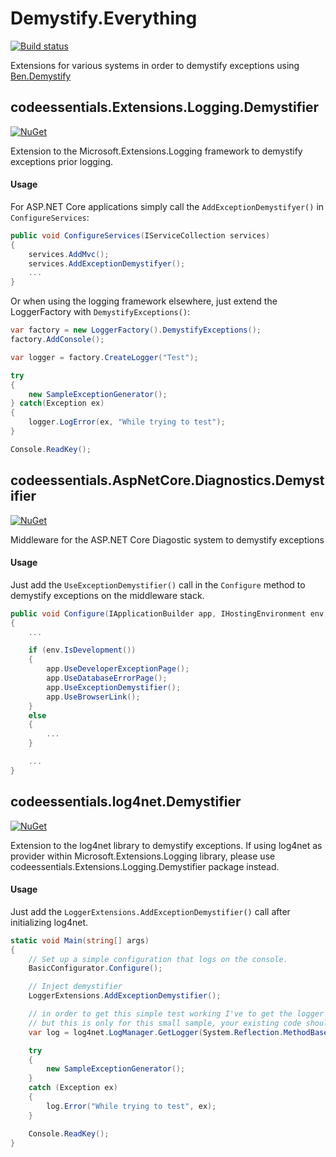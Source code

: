 # Demystify.Everything
[![Build status](https://ci.appveyor.com/api/projects/status/tj4sycaq3kyu1ic5?svg=true)](https://ci.appveyor.com/project/twenzel/demystify-everything)

Extensions for various systems in order to demystify exceptions using [Ben.Demystify](https://github.com/benaadams/Ben.Demystifier)

## codeessentials.Extensions.Logging.Demystifier
[![NuGet](https://img.shields.io/nuget/v/codeessentials.Extensions.Logging.Demystifier.svg)](https://nuget.org/packages/codeessentials.Extensions.Logging.Demystifier/)

Extension to the Microsoft.Extensions.Logging framework to demystify exceptions prior logging.

#### Usage
For ASP.NET Core applications simply call the `AddExceptionDemystifyer()` in `ConfigureServices`:

```csharp
public void ConfigureServices(IServiceCollection services)
{
    services.AddMvc();
    services.AddExceptionDemystifyer();
    ...
}
```

Or when using the logging framework elsewhere, just extend the LoggerFactory with `DemystifyExceptions()`:

```csharp
var factory = new LoggerFactory().DemystifyExceptions();
factory.AddConsole();

var logger = factory.CreateLogger("Test");

try
{
    new SampleExceptionGenerator();
} catch(Exception ex)
{
    logger.LogError(ex, "While trying to test");
}

Console.ReadKey();
```

## codeessentials.AspNetCore.Diagnostics.Demystifier
[![NuGet](https://img.shields.io/nuget/v/codeessentials.AspNetCore.Diagnostics.Demystifier.svg)](https://nuget.org/packages/codeessentials.AspNetCore.Diagnostics.Demystifier/)

Middleware for the ASP.NET Core Diagostic system to demystify exceptions

#### Usage
Just add the `UseExceptionDemystifier()` call in the `Configure` method to demystify exceptions on the middleware stack.

```csharp
public void Configure(IApplicationBuilder app, IHostingEnvironment env, ILoggerFactory factory)
{
    ...

    if (env.IsDevelopment())
    {                
        app.UseDeveloperExceptionPage();
        app.UseDatabaseErrorPage();
        app.UseExceptionDemystifier();
        app.UseBrowserLink();
    }
    else
    {
        ...
    }

    ...
}
```

## codeessentials.log4net.Demystifier
[![NuGet](https://img.shields.io/nuget/v/codeessentials.log4net.Demystifier.svg)](https://nuget.org/packages/codeessentials.log4net.Demystifier/)

Extension to the log4net library to demystify exceptions. If using log4net as provider within Microsoft.Extensions.Logging library, please use codeessentials.Extensions.Logging.Demystifier package instead.

#### Usage
Just add the `LoggerExtensions.AddExceptionDemystifier()` call after initializing log4net.

```csharp
static void Main(string[] args)
{
	// Set up a simple configuration that logs on the console.
	BasicConfigurator.Configure();

	// Inject demystifier
	LoggerExtensions.AddExceptionDemystifier();

	// in order to get this simple test working I've to get the logger after the demystifier was injected
	// but this is only for this small sample, your existing code should work as is (e.g. using static ILog members).
	var log = log4net.LogManager.GetLogger(System.Reflection.MethodBase.GetCurrentMethod().DeclaringType);

	try
	{
		new SampleExceptionGenerator();
	}
	catch (Exception ex)
	{
		log.Error("While trying to test", ex);
	}

	Console.ReadKey();
}
```